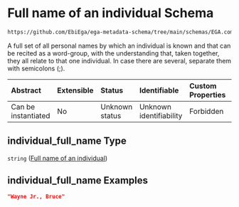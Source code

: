 # Full name of an individual Schema

```txt
https://github.com/EbiEga/ega-metadata-schema/tree/main/schemas/EGA.common-definitions.json#/definitions/contact_details/properties/individual_full_name
```

A full set of all personal names by which an individual is known and that can be recited as a word-group, with the understanding that, taken together, they all relate to that one individual. In case there are several, separate them with semicolons (;).

| Abstract            | Extensible | Status         | Identifiable            | Custom Properties | Additional Properties | Access Restrictions | Defined In                                                                                |
| :------------------ | :--------- | :------------- | :---------------------- | :---------------- | :-------------------- | :------------------ | :---------------------------------------------------------------------------------------- |
| Can be instantiated | No         | Unknown status | Unknown identifiability | Forbidden         | Allowed               | none                | [EGA.common-definitions.json*](../out/EGA.common-definitions.json "open original schema") |

## individual_full_name Type

`string` ([Full name of an individual](ega-12-definitions-contact-details-properties-full-name-of-an-individual.md))

## individual_full_name Examples

```json
"Wayne Jr., Bruce"
```
